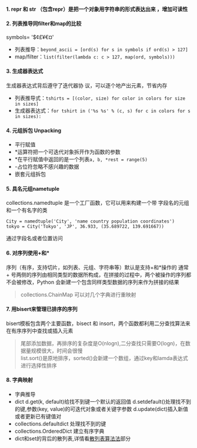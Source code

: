 #### 1. __repr__  和 __str__ （包含repr）是把一个对象用字符串的形式表达出来 ，增加可读性

#### 2. 列表推导同filter和map的比较
symbols= '$¢£¥€¤'
- 列表推导：`beyond_ascii = [ord(s) for s in symbols if ord(s) > 127] `  
- map/filter：`list(filter(lambda c: c > 127, map(ord, symbols)))`  

#### 3.  生成器表达式 
生成器表达式背后遵守了迭代器协
议，可以逐个地产出元素，节省内存 
- 列表推导式：`tshirts = [(color, size) for color in colors for size in sizes]`
- 生成器表达式：`for tshirt in ('%s %s' % (c, s) for c in colors for s in sizes):`


#### 4.  元组拆包 Unpacking 
- 平行赋值  
- *运算符把一个可迭代对象拆开作为函数的参数 
- *在平行赋值中返回的是一个列表`a, b, *rest = range(5)` 
- -占位符忽略不感兴趣的数据 
- 嵌套元组拆包 

#### 5.  具名元组nametuple 
collections.namedtuple 是一个工厂函数，它可以用来构建一个带
字段名的元组和一个有名字的类  
```
City = namedtuple('City', 'name country population coordinates')
tokyo = City('Tokyo', 'JP', 36.933, (35.689722, 139.691667))
```
通过字段名或者位置访问 

#### 6. 对序列使用+和*
序列（有序，支持切片，如列表、元组、字符串等）默认是支持+和*操作的
通常 + 号两侧的序列由相同类型的数据所构成，在拼接的过程中，两个被操作的序列都不会被修改，Python 会新建一个包含同样类型数据的序列来作为拼接的结果 
> collections.ChainMap 可以对几个字典进行重映射 

 #### 7.  用bisert来管理已排序的序列
 bisert模板包含两个主要函数，bisect 和 insort，两个函数都利用二分查找算法来在有序序列中查找或插入元素  
> 尾部添加数据，再排序的复杂度是O(nlogn),二分查找只需要O(logn)，在数据量规模很大，时间会很慢  
list.sort()是原地排序，sorted()会新建一个数组，通过key和lamda表达式进行选择性排序 

#### 8. 字典映射
- 字典推导
- dict
d.get(k, default)给找不到键一个默认的返回值
d.setdefault()处理找不到的键,参数(key, value)的可迭代对象或者关键字参数 
d.update(dict)插入新值或者更新已有键值对 
- collections.defaultdict
处理找不到的键 
- collections.OrderedDict
建立有序字典
- dict和set的背后的散列表,详情看[散列表算法法]()部分
















